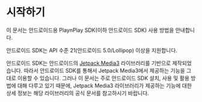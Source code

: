 # 시작하기

이 문서는 안드로이드용 PlaynPlay SDK(이하 안드로이드 SDK) 사용 방법을 안내합니다.

안드로이드 SDK는 API 수준 21(안드로이드 5.0/Lollipop) 이상을 지원합니다.

안드로이드 SDK는 안드로이드의 [Jetpack Media3](https://developer.android.com/jetpack/androidx/releases/media3) 라이브러리를 기반으로 제작되었습니다. 따라서 안드로이드 SDK를 통해서 Jetpack Media3에서 제공하는 기능을 그대로 이용할 수 있습니다. 그러나 이 문서는 주로 안드로이드 SDK 설치, 사용 및 활용 방법에 대해 다루고 있기 때문에, Jetpack Media3 라이브러리가 제공하는 기능에 대한 상세 정보는 해당 라이브러리의 공식 문서를 참고하시기 바랍니다.